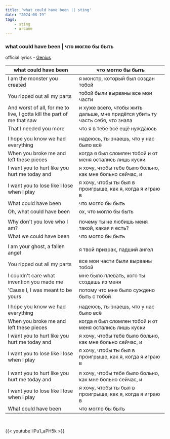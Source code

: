 ```yaml
---
title: 'what could have been || sting'
date: "2024-08-19"
tags:
    - sting
    - arcane
---
```


### what could have been | что могло бы быть

official lyrics - [Genius](https://genius.com/Sting-what-could-have-been-lyrics)

what could have been | что могло бы быть
--|--
I am the monster you created | я монстр, который был создан тобой
You ripped out all my parts | тобой были вырваны все мои части
And worst of all, for me to live, I gotta kill the part of me that saw | и хуже всего, чтобы жить дальше, мне придётся убить ту часть себя, что знала
That I needed you more | что я в тебе всё ещё нуждаюсь
|||
I hope you know we had everything | надеюсь, ты знаешь, что у нас было всё
When you broke me and left these pieces | когда я был сломлен тобой и от меня остались лишь куски
I want you to hurt like you hurt me today and | я хочу, чтобы тебе было больно, как мне больно сейчас, и
I want you to lose like I lose when I play | я хочу, чтобы ты был в проигрыше, как я, когда я играю в
What could have been | что могло бы быть
Oh, what could have been | ох, что могло бы быть
|||
Why don't you love who I am? | почему ты не любишь меня такой, какая я есть?
What we could have been | что могло бы быть
|||
I am your ghost, a fallen angel | я твой призрак, падший ангел
You ripped out all my parts | все мои части были вырваны тобой
I couldn't care what invention you made me | мне было плевать, кого ты создашь из меня
'Cause I, I was meant to be yours | потому что мне было суждено быть с тобой
|||
I hope you know we had everything | надеюсь, ты знаешь, что у нас было всё
When you broke me and left these pieces | когда я был сломлен тобой и от меня остались лишь куски
I want you to hurt like you hurt me today and | я хочу, чтобы тебе было больно, как мне больно сейчас, и
I want you to lose like I lose when I play | я хочу, чтобы ты был в проигрыше, как я, когда я играю в
|||
I want you to hurt like you hurt me today and | я хочу, чтобы тебе было больно, как мне больно сейчас, и
I want you to lose like I lose when I play | я хочу, чтобы ты был в проигрыше, как я, когда я играю в
What could have been | что могло бы быть

<br>

{{< youtube liPu1_aPH5k >}}